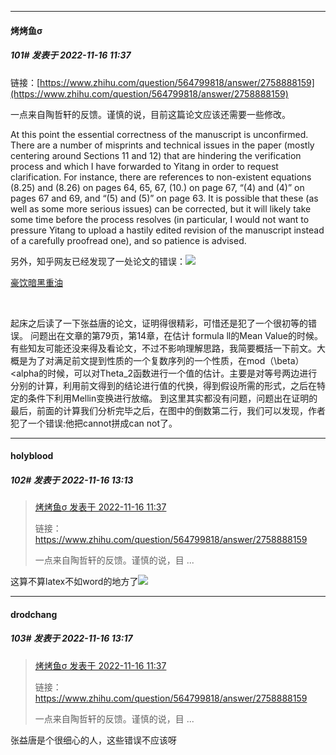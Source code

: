 

*****

####  烤烤鱼σ  
##### 101#       发表于 2022-11-16 11:37

链接：[https://www.zhihu.com/question/564799818/answer/2758888159](https://www.zhihu.com/question/564799818/answer/2758888159)

一点来自陶哲轩的反馈。谨慎的说，目前这篇论文应该还需要一些修改。

At this point the essential correctness of the manuscript is unconfirmed. There are a number of misprints and technical issues in the paper (mostly centering around Sections 11 and 12) that are hindering the verification process and which I have forwarded to Yitang in order to request clarification. For instance, there are references to non-existent equations (8.25) and (8.26) on pages 64, 65, 67, (10.) on page 67, “(4) and (4)” on pages 67 and 69, and “(5) and (5)” on page 63. It is possible that these (as well as some more serious issues) can be corrected, but it will likely take some time before the process resolves (in particular, I would not want to pressure Yitang to upload a hastily edited revision of the manuscript instead of a carefully proofread one), and so patience is advised.

另外，知乎网友已经发现了一处论文的错误：<img src="https://static.saraba1st.com/image/smiley/face2017/031.png" referrerpolicy="no-referrer">

[豪饮暗黑重油](https://www.zhihu.com/people/ltc-34-74)

​

起床之后读了一下张益唐的论文，证明得很精彩，可惜还是犯了一个很初等的错误。
问题出在文章的第79页，第14章，在估计 formula ll的Mean Value的时候。有些知友可能还没来得及看论文，不过不影响理解思路，我简要概括一下前文。大概是为了对满足前文提到性质的一个复数序列的一个性质，在mod（\beta）&lt;alpha的时候，可以对Theta_2函数进行一个值的估计。主要是对等号两边进行分别的计算，利用前文得到的结论进行值的代换，得到假设所需的形式，之后在特定的条件下利用Mellin变换进行放缩。
到这里其实都没有问题，问题出在证明的最后，前面的计算我们分析完毕之后，在图中的倒数第二行，我们可以发现，作者犯了一个错误:他把cannot拼成can not了。



*****

####  holyblood  
##### 102#       发表于 2022-11-16 13:13

<blockquote><a href="httphttps://bbs.saraba1st.com/2b/forum.php?mod=redirect&amp;goto=findpost&amp;pid=58459347&amp;ptid=2099955" target="_blank">烤烤鱼σ 发表于 2022-11-16 11:37</a>

链接：https://www.zhihu.com/question/564799818/answer/2758888159

一点来自陶哲轩的反馈。谨慎的说，目 ...</blockquote>
这算不算latex不如word的地方了<img src="https://static.saraba1st.com/image/smiley/face2017/245.png" referrerpolicy="no-referrer">

*****

####  drodchang  
##### 103#       发表于 2022-11-16 13:17

<blockquote><a href="httphttps://bbs.saraba1st.com/2b/forum.php?mod=redirect&amp;goto=findpost&amp;pid=58459347&amp;ptid=2099955" target="_blank">烤烤鱼σ 发表于 2022-11-16 11:37</a>

链接：https://www.zhihu.com/question/564799818/answer/2758888159

一点来自陶哲轩的反馈。谨慎的说，目 ...</blockquote>
张益唐是个很细心的人，这些错误不应该呀

